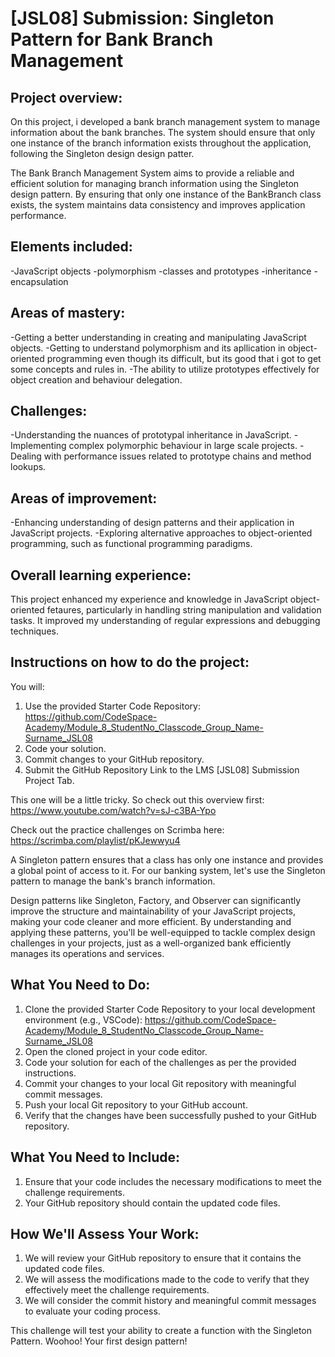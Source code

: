 # [JSL08] Submission: Singleton Pattern for Bank Branch Management

## Project overview:
On this project, i developed a bank branch management system to manage information about the bank branches. The system should ensure that only one instance of the branch information  exists throughout the application, following the Singleton design design patter.

The Bank Branch Management System aims to provide a reliable and efficient solution for managing branch information using the Singleton design pattern. By ensuring that only one instance of the BankBranch class exists, the system maintains data consistency and improves application performance.
## Elements included:
-JavaScript objects
-polymorphism
-classes and prototypes
-inheritance
-encapsulation
## Areas of mastery:
-Getting a better understanding in creating and manipulating JavaScript objects.
-Getting to understand polymorphism and its apllication in object-oriented programming even though its difficult, but its good that i got to get some concepts and rules in.
-The ability to utilize prototypes effectively for object creation and behaviour delegation.
## Challenges:
-Understanding the nuances of prototypal inheritance in JavaScript.
-Implementing complex polymorphic behaviour in large scale projects.
-Dealing with performance issues related to prototype chains and method lookups.
## Areas of improvement:
-Enhancing understanding of design patterns and their application in JavaScript projects.
-Exploring alternative approaches to object-oriented programming, such as functional programming paradigms.
## Overall learning experience:
This project enhanced my experience and knowledge in JavaScript object-oriented fetaures, particularly in handling string manipulation and validation tasks. It improved my understanding of regular expressions and debugging techniques.


## Instructions on how to do the project:

You will:
1. Use the provided Starter Code Repository: https://github.com/CodeSpace-Academy/Module_8_StudentNo_Classcode_Group_Name-Surname_JSL08
2. Code your solution.
3. Commit changes to your GitHub repository.
4. Submit the GitHub Repository Link to the LMS [JSL08] Submission Project Tab.

This one will be a little tricky. So check out this overview first: https://www.youtube.com/watch?v=sJ-c3BA-Ypo

Check out the practice challenges on Scrimba here: https://scrimba.com/playlist/pKJewwyu4

A Singleton pattern ensures that a class has only one instance and provides a global point of access to it. For our banking system, let's use the Singleton pattern to manage the bank's branch information.

Design patterns like Singleton, Factory, and Observer can significantly improve the structure and maintainability of your JavaScript projects, making your code cleaner and more efficient. By understanding and applying these patterns, you'll be well-equipped to tackle complex design challenges in your projects, just as a well-organized bank efficiently manages its operations and services.

## What You Need to Do:

1. Clone the provided Starter Code Repository to your local development environment (e.g., VSCode): https://github.com/CodeSpace-Academy/Module_8_StudentNo_Classcode_Group_Name-Surname_JSL08
2. Open the cloned project in your code editor.
3. Code your solution for each of the challenges as per the provided instructions.
4. Commit your changes to your local Git repository with meaningful commit messages.
5. Push your local Git repository to your GitHub account.
6. Verify that the changes have been successfully pushed to your GitHub repository.

## What You Need to Include:

1. Ensure that your code includes the necessary modifications to meet the challenge requirements.
2. Your GitHub repository should contain the updated code files.

## How We'll Assess Your Work:

1. We will review your GitHub repository to ensure that it contains the updated code files.
2. We will assess the modifications made to the code to verify that they effectively meet the challenge requirements.
3. We will consider the commit history and meaningful commit messages to evaluate your coding process.

This challenge will test your ability to create a function with the Singleton Pattern. Woohoo! Your first design pattern!


